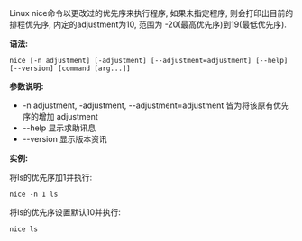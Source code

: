 Linux nice命令以更改过的优先序来执行程序, 如果未指定程序, 则会打印出目前的排程优先序, 内定的adjustment为10, 范围为 -20(最高优先序)到19(最低优先序).

**语法:**

```
nice [-n adjustment] [-adjustment] [--adjustment=adjustment] [--help] [--version] [command [arg...]]
```

**参数说明:**

- -n adjustment, -adjustment, --adjustment=adjustment 皆为将该原有优先序的增加 adjustment
- --help 显示求助讯息
- --version 显示版本资讯

**实例:**

将ls的优先序加1并执行:

```
nice -n 1 ls
```

将ls的优先序设置默认10并执行:

```
nice ls
```

